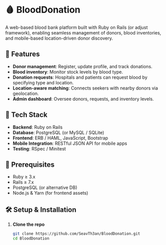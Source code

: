 # 🩸 BloodDonation

A web-based blood bank platform built with Ruby on Rails (or adjust framework), enabling seamless management of donors, blood inventories, and mobile-based location-driven donor discovery.

## 🚀 Features

- **Donor management**: Register, update profile, and track donations.
- **Blood inventory**: Monitor stock levels by blood type.
- **Donation requests**: Hospitals and patients can request blood by specifying type and location.
- **Location-aware matching**: Connects seekers with nearby donors via geolocation.
- **Admin dashboard**: Oversee donors, requests, and inventory levels.

## 🧩 Tech Stack

- **Backend**: Ruby on Rails  
- **Database**: PostgreSQL (or MySQL / SQLite)  
- **Frontend**: ERB / HAML, JavaScript, Bootstrap  
- **Mobile Integration**: RESTful JSON API for mobile apps  
- **Testing**: RSpec / Minitest

## 🔧 Prerequisites

- Ruby ≥ 3.x  
- Rails ≥ 7.x  
- PostgreSQL (or alternative DB)  
- Node.js & Yarn (for frontend assets)  

## 🛠️ Setup & Installation

1. **Clone the repo**

   ```bash
   git clone https://github.com/SeavTh3an/BloodDonation.git
   cd BloodDonation
